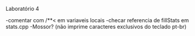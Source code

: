Laboratório 4

-comentar com /**< em variaveis locais
-checar referencia de fillStats em stats.cpp
-Mossor? (não imprime caracteres exclusivos do teclado pt-br)